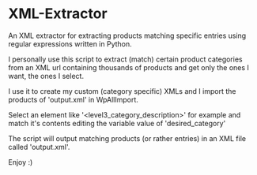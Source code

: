 # XML-Extractor
An XML extractor for extracting products matching specific entries using regular expressions written in Python.

I personally use this script to extract (match) certain product categories from an XML url containing thousands of products and get only the ones I want, the ones I select.

I use it to create my custom (category specific) XMLs and I import the products of 'output.xml' in WpAllImport.

Select an element like '<level3_category_description>' for example and match it's contents editing the variable value of 'desired_category'

The script will output matching products (or rather entries) in an XML file called 'output.xml'.

Enjoy :)

